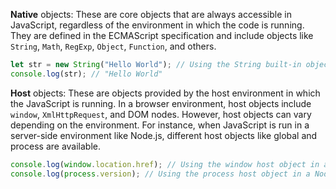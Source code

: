 __Native__ objects: These are core objects that are always accessible in JavaScript, regardless of the environment in which the code is running. They are defined in the ECMAScript specification and include objects like `String`, `Math`, `RegExp`, `Object`, `Function`, and others.
```javascript
let str = new String("Hello World"); // Using the String built-in object
console.log(str); // "Hello World"
```
__Host__ objects: These are objects provided by the host environment in which the JavaScript is running. In a browser environment, host objects include `window`, `XmlHttpRequest`, and DOM nodes. However, host objects can vary depending on the environment. For instance, when JavaScript is run in a server-side environment like Node.js, different host objects like global and process are available.
```javascript
console.log(window.location.href); // Using the window host object in a browser environment
console.log(process.version); // Using the process host object in a Node.js environment

```